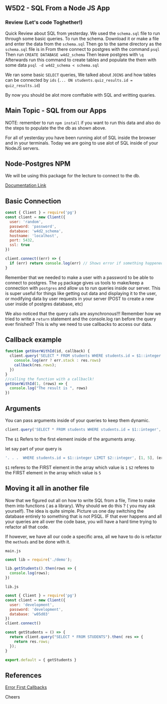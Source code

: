 ## W5D2 - SQL From a Node JS App

### Review (Let's code Toghether!)

Quick Review about SQL from yesterday. We used the `schema.sql` file to run through some basic queries.
To run the schema.
Download it or make a file and enter the data from the `schema.sql`
Then go to the same directory as the `schema.sql` file is in
From there connect to postgres with the command
`psql`
Then run
`CREATE DATABASE w4d2_schema`
Then leave postgres with
`\q`
Afterwards run this command to create tables and populate the them with some data
`psql -d w4d2_schema < schema.sql`

We ran some basic `SELECT` queries,
We talked about `JOINS` and how tables can be connected by `ids` (`... ON students.quiz_results.id = quiz_results.id`)

By now you should be alot more comftable with SQL and writting quaries.

## Main Topic - SQL from our Apps

NOTE: remember to run `npm install` if you want to run this data and also do the steps to populate the the db as shown above.

For all of yesterday you have been running alot of SQL inside the browser and in your terminals. Today we are going to use alot of SQL inside of your NodeJS servers.

## Node-Postgres NPM

We will be using this package for the lecture to connect to the db.

[Documentation Link](https://node-postgres.com/)


## Basic Connection
```js
const { Client } = require('pg')
const client = new Client({
  user: 'random',
  password: 'password',
  database: 'w4d2_schema',
  hostname: 'localhost',
  port: 5432,
  ssl: true
})

client.connect((err) => {
  if (err) return console.log(err) // Shows error if something happened
}
```

Remember that we needed to make a user with a password to be able to connect to postgres.
The `pg` package gives us tools to make/keep a connection with `postgres` and allow us to run queries inside our server.
This is super useful for things like getting out data and displaying it to the user, or modifying data by user requests in your server (POST to create a new user inside of postgres database, etc)

We also noticed that the query calls are asynchronous!!! Remember how we tried to write a `return` statement and the console.log ran before the query ever finished? This is why we need to use callbacks to access our data.

## Callback example

```js
function getUserWithId(id, callback) {
  client.query('SELECT * FROM students WHERE students.id = $1::integer', [id], (err, res) => {
    console.log(err ? err.stack : res.rows)
    callback(res.rows);
  })
}
//calling the function with a callbaclk!
getUserWithId(1, (rows) => {
  console.log("The result is ", rows)
})
```

## Arguments
You can pass arguments inside of your queries to keep them dynamic.
```js
client.query('SELECT * FROM students WHERE students.id = $1::integer', [id], (err, res) => {
```
The `$1` Refers to the first element inside of the arguments array.

let say part of your query is

```js
'. . .  WHERE students.id = $1::integer LIMIT $2::integer', [1, 5], (err, res) => {
````

`$1` referes to the FIRST element in the array which value is `1`
`$2` referes to the FIRST element in the array which value is `5`


## Moving it all in another file

Now that we figured out all on how to write SQL from a file, Time to make them into functions ( as a library). Why should we do this ? ( you may ask yourself). The idea is quite simple. Picture us one day switching the database entirely to something that is not PSQL. IF that ever happens and all your queries are all over the code base, you will have a hard time trying to refactor all that code.

If however, we have all our code a specific area, all we have to do is refactor the `methods` and be done with it.

`main.js`

```js
const lib = require('./demo');

lib.getStudents().then(rows => {
  console.log(rows);
})
```

`lib.js`

```js
const { Client } = require('pg')
const client = new Client({
  user: 'development',
  password: 'development',
  database: 'w05d03'
})
client.connect()

const getStudents = () => {
  return client.query("SELECT * FROM STUDENTS").then( res => {
    return res.rows;
  });
}

export.default = { getStudents }
```

## References

[Error First Callbacks](http://fredkschott.com/post/2014/03/understanding-error-first-callbacks-in-node-js/)


Cheers
